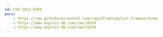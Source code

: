 ```yaml
---
id: CVE-2012-0394
pocs:
    - https://raw.githubusercontent.com/rapid7/metasploit-framework/master/modules/exploits/multi/http/struts_dev_mode.rb
    - https://www.exploit-db.com/raw/18329
    - https://www.exploit-db.com/raw/31434
---
```

